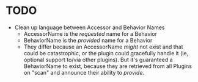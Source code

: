 # TODO

* Clean up language between Accessor and Behavior
 Names
  * AccessorName is the *requested* name for a Behavior
  * BehaviorName is the *provided* name for a Behavior
  * They differ because an AccessorName *might* not exist and that could be catastrophic, or the plugin could gracefully handle it (ie, optional support to/via other plugins). But it's guaranteed a BehaviorName to exist, because they are retrieved from all Plugins on "scan" and announce their ability to *provide*.
